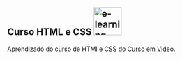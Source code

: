 ## Curso HTML e CSS <img width="64" height="64" src="https://img.icons8.com/nolan/64/e-learning.png" alt="e-learning"/>
Aprendizado do curso de HTMl e CSS do [Curso em Video](https://www.cursoemvideo.com).

